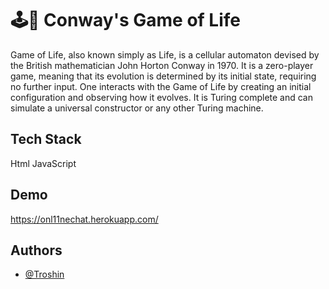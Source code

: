 
# 🕹🧠 Conway's Game of Life

Game of Life, also known simply as Life, is a cellular automaton devised by the British mathematician John Horton Conway in 1970. It is a zero-player game, meaning that its evolution is determined by its initial state, requiring no further input. One interacts with the Game of Life by creating an initial configuration and observing how it evolves. It is Turing complete and can simulate a universal constructor or any other Turing machine.


## Tech Stack

  Html JavaScript


## Demo

https://onl11nechat.herokuapp.com/


## Authors

- [@Troshin](https://github.com/Creator11)

